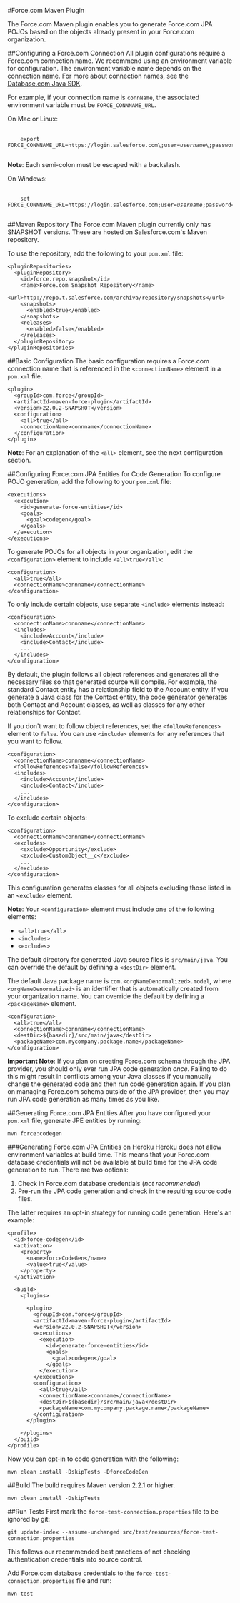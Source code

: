 #Force.com Maven Plugin

The Force.com Maven plugin enables you to generate Force.com JPA POJOs based on the objects already present in your Force.com organization.

##Configuring a Force.com Connection
All plugin configurations require a Force.com connection name. We recommend using an environment variable for configuration. The environment variable name depends on the connection name. For more about connection names, see the [Database.com Java SDK](http://forcedotcom.github.com/java-sdk/connection-url).

For example, if your connection name is `connName`, the associated environment variable must be `FORCE_CONNNAME_URL`.

On Mac or Linux:

<pre>
    <code>
    export FORCE_CONNNAME_URL=https://login.salesforce.com\;user=<em>username</em>\;password=<em>password</em>
    </code>
</pre>

**Note**: Each semi-colon must be escaped with a backslash.

On Windows:

<pre>
    <code>
    set FORCE_CONNNAME_URL=https://login.salesforce.com;user=<em>username</em>;password=<em>password</em>
    </code>
</pre>
    
##Maven Repository
The Force.com Maven plugin currently only has SNAPSHOT versions.  These are hosted on Salesforce.com's Maven repository.

To use the repository, add the following to your `pom.xml` file:

    <pluginRepositories>
      <pluginRepository>
        <id>force.repo.snapshot</id>
        <name>Force.com Snapshot Repository</name>
        <url>http://repo.t.salesforce.com/archiva/repository/snapshots</url>
        <snapshots>
          <enabled>true</enabled>
        </snapshots>
        <releases>
          <enabled>false</enabled>
        </releases>
      </pluginRepository>
    </pluginRepositories> 

##Basic Configuration
The basic configuration requires a Force.com connection name that is referenced in the `<connectionName>` element in a `pom.xml` file.

    <plugin>
      <groupId>com.force</groupId>
      <artifactId>maven-force-plugin</artifactId>
      <version>22.0.2-SNAPSHOT</version>
      <configuration>
        <all>true</all>
        <connectionName>connname</connectionName>
      </configuration>
    </plugin>
    
**Note**: For an explanation of the `<all>` element, see the next configuration section.

##Configuring Force.com JPA Entities for Code Generation
To configure POJO generation, add the following to your `pom.xml` file:

    <executions>
      <execution>
        <id>generate-force-entities</id>
        <goals>
          <goal>codegen</goal>
        </goals>
      </execution>
    </executions>

To generate POJOs for all objects in your organization, edit the `<configuration>` element to include `<all>true</all>`:

    <configuration>
      <all>true</all>
      <connectionName>connname</connectionName>
    </configuration>
    
To only include certain objects, use separate `<include>` elements instead:

    <configuration>
      <connectionName>connname</connectionName>
      <includes>
        <include>Account</include>
        <include>Contact</include>
        ...
      </includes>
    </configuration>

By default, the plugin follows all object references and generates all the necessary files so that generated source will compile. For example, the standard Contact entity has a relationship field to the Account entity. If you generate a Java class for the Contact entity, the code generator generates both Contact and Account classes, as well as classes for any other relationships for Contact.

If you don't want to follow object references, set the `<followReferences>` element to `false`. You can use `<include>` elements for any references that you want to follow.

    <configuration>
      <connectionName>connname</connectionName>
      <followReferences>false</followReferences>
      <includes>
        <include>Account</include>
        <include>Contact</include>
        ...
      </includes>
    </configuration>

To exclude certain objects:

    <configuration>
      <connectionName>connname</connectionName>
      <excludes>
        <exclude>Opportunity</exclude>
        <exclude>CustomObject__c</exclude>
        ...
      </excludes>
    </configuration>

This configuration generates classes for all objects excluding those listed in an `<exclude>` element.

**Note**: Your `<configuration>` element must include one of the following elements:

* `<all>true</all>`
* `<includes>`
* `<excludes>`

The default directory for generated Java source files is `src/main/java`. You can override the default by defining a `<destDir>` element.

The default Java package name is `com.<orgNameDenormalized>.model`, where `<orgNameDenormalized>` is an identifier that is automatically created from your organization name. You can override the default by defining a `<packageName>` element.

    <configuration>
      <all>true</all>
      <connectionName>connname</connectionName>
      <destDir>${basedir}/src/main/java</destDir>
      <packageName>com.mycompany.package.name</packageName>
    </configuration>
    
**Important Note**: If you plan on creating Force.com schema through the JPA provider, you should only ever run JPA code generation *once*.  Failing to do this
might result in conflicts among your Java classes if you manually change the generated code and then run code generation again. If you plan on managing Force.com schema outside of the JPA provider, then you may run JPA code generation as many times as you like.

##Generating Force.com JPA Entities
After you have configured your `pom.xml` file, generate JPE entities by running:

    mvn force:codegen

###Generating Force.com JPA Entities on Heroku
Heroku does not allow environment variables at build time.  This means that your Force.com database credentials will not be available at
build time for the JPA code generation to run.  There are two options:

1. Check in Force.com database credentials (*not recommended*)
2. Pre-run the JPA code generation and check in the resulting source code files.

The latter requires an opt-in strategy for running code generation.  Here's an example:

    <profile>
      <id>force-codegen</id>
      <activation>
        <property>
          <name>forceCodeGen</name>
          <value>true</value>
        </property>
      </activation>
      
      <build>
        <plugins>
        
          <plugin>
            <groupId>com.force</groupId>
            <artifactId>maven-force-plugin</artifactId>
            <version>22.0.2-SNAPSHOT</version>
            <executions>
              <execution>
                <id>generate-force-entities</id>
                <goals>
                  <goal>codegen</goal>
                </goals>
              </execution>
            </executions>
            <configuration>
              <all>true</all>
              <connectionName>connname</connectionName>
              <destDir>${basedir}/src/main/java</destDir>
              <packageName>com.mycompany.package.name</packageName>
            </configuration>
          </plugin>
          
        </plugins>
      </build>
    </profile>
    
Now you can opt-in to code generation with the following:

    mvn clean install -DskipTests -DforceCodeGen

##Build
The build requires Maven version 2.2.1 or higher.

    mvn clean install -DskipTests

##Run Tests
First mark the `force-test-connection.properties` file to be ignored by git:

    git update-index --assume-unchanged src/test/resources/force-test-connection.properties
    
This follows our recommended best practices of not checking authentication credentials into source control.    

Add Force.com database credentials to the `force-test-connection.properties` file and run:

    mvn test